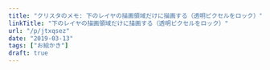 ```yaml
---
title: "クリスタのメモ: 下のレイヤの描画領域だけに描画する（透明ピクセルをロック）"
linkTitle: "下のレイヤの描画領域だけに描画する（透明ピクセルをロック）"
url: "/p/jtxqsez"
date: "2019-03-13"
tags: ["お絵かき"]
draft: true
---
```


